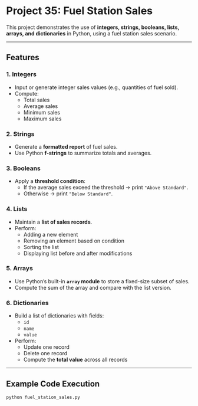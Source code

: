 # Project 35: Fuel Station Sales

This project demonstrates the use of **integers, strings, booleans, lists, arrays, and dictionaries** in Python, using a fuel station sales scenario.

---

## Features

### 1. Integers
- Input or generate integer sales values (e.g., quantities of fuel sold).
- Compute:
  - Total sales
  - Average sales
  - Minimum sales
  - Maximum sales

### 2. Strings
- Generate a **formatted report** of fuel sales.
- Use Python **f-strings** to summarize totals and averages.

### 3. Booleans
- Apply a **threshold condition**:
  - If the average sales exceed the threshold → print `"Above Standard"`.
  - Otherwise → print `"Below Standard"`.

### 4. Lists
- Maintain a **list of sales records**.
- Perform:
  - Adding a new element
  - Removing an element based on condition
  - Sorting the list
  - Displaying list before and after modifications

### 5. Arrays
- Use Python’s built-in **`array` module** to store a fixed-size subset of sales.
- Compute the sum of the array and compare with the list version.

### 6. Dictionaries
- Build a list of dictionaries with fields:
  - `id`
  - `name`
  - `value`
- Perform:
  - Update one record
  - Delete one record
  - Compute the **total value** across all records

---

## Example Code Execution

```bash
python fuel_station_sales.py

